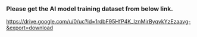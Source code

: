 ### Please get the AI model training dataset from below link.
https://drive.google.com/u/0/uc?id=1rdbF95HfP4K_lznMirByqvkYzEzaavg-&export=download
